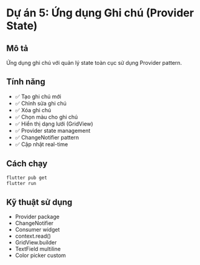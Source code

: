 # Dự án 5: Ứng dụng Ghi chú (Provider State)

## Mô tả
Ứng dụng ghi chú với quản lý state toàn cục sử dụng Provider pattern.

## Tính năng
- ✅ Tạo ghi chú mới
- ✅ Chỉnh sửa ghi chú
- ✅ Xóa ghi chú
- ✅ Chọn màu cho ghi chú
- ✅ Hiển thị dạng lưới (GridView)
- ✅ Provider state management
- ✅ ChangeNotifier pattern
- ✅ Cập nhật real-time

## Cách chạy
```bash
flutter pub get
flutter run
```

## Kỹ thuật sử dụng
- Provider package
- ChangeNotifier
- Consumer widget
- context.read<T>()
- GridView.builder
- TextField multiline
- Color picker custom

